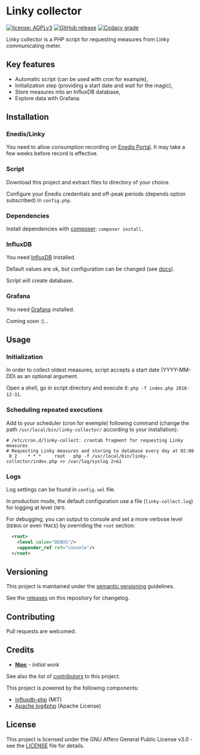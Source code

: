# Linky collector

[![license: AGPLv3](https://img.shields.io/badge/license-AGPLv3-blue.svg)](https://www.gnu.org/licenses/agpl-3.0)
[![GitHub release](https://img.shields.io/github/release/nioc/linky-collector.svg)](https://github.com/nioc/linky-collector/releases/latest)
[![Codacy grade](https://img.shields.io/codacy/grade/097d12a798f24ac98696c5a0e164b0d6.svg)](https://www.codacy.com/app/nioc/linky-collector)

Linky collector is a PHP script for requesting measures from Linky communicating meter.

## Key features

-   Automatic script (can be used with cron for example),
-   Initialization step (providing a start date and wait for the magic),
-   Store measures into an InfluxDB database,
-   Explore data with Grafana.

## Installation

### Enedis/Linky

You need to allow consumption recording on [Enedis Portal](https://espace-client-particuliers.enedis.fr/group/espace-particuliers/courbe-de-charge). It may take a few weeks before record is effective.

### Script

Download this project and extract files to directory of your choice.

Configure your Enedis credentials and off-peak periods (depends option subscribed) in `config.php`.

### Dependencies

Install dependencies with [composer](https://getcomposer.org/): `composer install`.

### InfluxDB

You need [InfluxDB](https://docs.influxdata.com/influxdb/v1.7/introduction/installation/) installed.

Default values are ok, but configuration can be changed (see [docs](https://docs.influxdata.com/influxdb/v1.7/administration/config/)).

Script will create database.

### Grafana

You need [Grafana](https://grafana.com/grafana/download) installed.

Coming soon :)...

## Usage

### Initialization

In order to collect oldest measures, script accepts a start date (YYYY-MM-DD) as an optional argument.

Open a shell, go in script directory and execute it: `php -f index.php 2018-12-31`.

### Scheduling repeated executions

Add to your scheduler (cron for exemple) following command (change the path `/usr/local/bin/linky-collector/` according to your installation):

```shell
# /etc/cron.d/linky-collect: crontab fragment for requesting Linky measures
# Requesting Linky measures and storing to database every day at 02:00
 0 2    * * *     root   php -f /usr/local/bin/linky-collector/index.php >> /var/log/syslog 2>&1
```

### Logs

Log settings can be found in `config.xml` file.

In production mode, the default configuration use a file (`linky-collect.log`) for logging at level `INFO`.

For debugging, you can output to console and set a more verbose level (`DEBUG` or even `TRACE`) by overriding the `root` section:

```xml
  <root>
    <level value="DEBUG"/>
    <appender_ref ref="console"/>
  </root>
```

## Versioning

This project is maintained under the [semantic versioning](https://semver.org/) guidelines.

See the [releases](https://github.com/nioc/linky-collector/releases) on this repository for changelog.

## Contributing

Pull requests are welcomed.

## Credits

-   **[Nioc](https://github.com/nioc/)** - _Initial work_

See also the list of [contributors](https://github.com/nioc/linky-collector/contributors) to this project.

This project is powered by the following components:

-   [influxdb-php](https://github.com/influxdata/influxdb-php) (MIT)
-   [Apache log4php](http://logging.apache.org/log4php/) (Apache License)

## License

This project is licensed under the GNU Affero General Public License v3.0 - see the [LICENSE](LICENSE.md) file for details.
